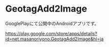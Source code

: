 GeotagAdd2Image
===========
GooglePlayにて公開中のAndroidアプリです。

https://play.google.com/store/apps/details?id=net.masanoriyono.GeotagAdd2Image&hl=ja